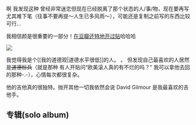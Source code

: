 ---
---

啊 我发现这种 曾经非常迷恋但现在已经脱离了那个状态的人/事/物，现在要再写尤其难下笔（往事不要再提～人生已多风雨～），可能还是复制之前写的东西比较可行...

我相信颜是很重要的一部分！[在豆瓣还特地开过贴](https://www.douban.com/group/topic/194127316/?_i=6075296563564d8&dt_dapp=1)哈哈哈 

![](https://picture-guan.oss-cn-hangzhou.aliyuncs.com/20220818041405.png)

我觉得我是个[[我的道德观|道德水平很低]]的人。 。 但发现自己最喜欢的人居然是~~道德标兵~~（就是那种 有人开贴问“欧美滚人真的有不烂的吗？” 我可以拿他去回的那种-.-），心情每次都很复杂。

他的吉他真的很独特。抛开其他一切我依然会说 David Gilmour 是我最喜欢的吉他手。


## 专辑(solo album)